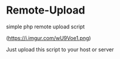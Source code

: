 # Remote-Upload
simple php remote upload script

(https://i.imgur.com/wU9Voe1.png)

Just upload this script to your host or server
